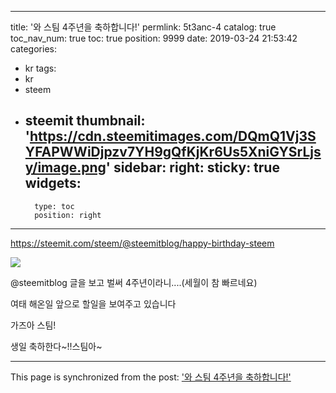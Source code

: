 
---
title: '와 스팀 4주년을 축하합니다!'
permlink: 5t3anc-4
catalog: true
toc_nav_num: true
toc: true
position: 9999
date: 2019-03-24 21:53:42
categories:
- kr
tags:
- kr
- steem
- steemit
thumbnail: 'https://cdn.steemitimages.com/DQmQ1Vj3SYFAPWWiDjpzv7YH9gQfKjKr6Us5XniGYSrLjsy/image.png'
sidebar:
    right:
        sticky: true
widgets:
    -
        type: toc
        position: right
---


https://steemit.com/steem/@steemitblog/happy-birthday-steem

![](https://cdn.steemitimages.com/DQmQ1Vj3SYFAPWWiDjpzv7YH9gQfKjKr6Us5XniGYSrLjsy/image.png)

@steemitblog 글을 보고 벌써 4주년이라니....(세월이 참 빠르네요)

여태 해온일 앞으로 할일을 보여주고 있습니다

가즈아 스팀!



생일 축하한다~!!스팀아~

- - -

This page is synchronized from the post: ['와 스팀 4주년을 축하합니다!'](https://steemit.com/@virus707/5t3anc-4)
